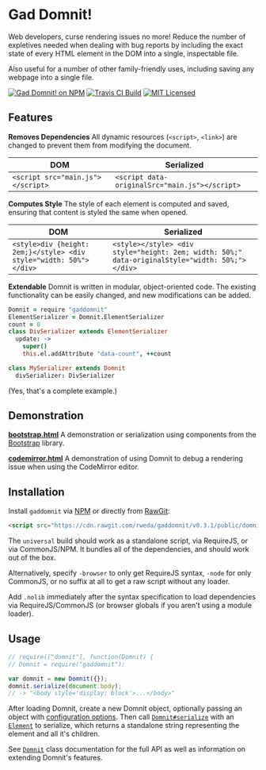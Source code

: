 # Gad Domnit!
Web developers, curse rendering issues no more!  Reduce the number of expletives needed when dealing with bug reports
by including the exact state of every HTML element in the DOM into a single, inspectable file.

Also useful for a number of other family-friendly uses, including saving any webpage into a single file.

[![Gad Domnit! on NPM](https://img.shields.io/npm/v/gaddomnit.svg)](https://www.npmjs.com/package/gaddomnit)
[![Travis CI Build](https://img.shields.io/travis/rweda/gaddomnit.svg)](https://travis-ci.org/rweda/gaddomnit)
[![MIT Licensed](https://img.shields.io/github/license/rweda/gaddomnit.svg)](https://github.com/rweda/gaddomnit/blob/master/LICENSE)

## Features

**Removes Dependencies** All dynamic resources (`<script>`, `<link>`) are changed to prevent them from modifying the
document.

| DOM | Serialized |
| --- | ---------- |
| `<script src="main.js"></script>` | `<script data-originalSrc="main.js"></script>` |

**Computes Style** The style of each element is computed and saved, ensuring that content is styled the same when
opened.

| DOM | Serialized |
| --- | ---------- |
| `<style>div {height: 2em;}</style> <div style="width: 50%"></div>` | `<style></style> <div style="height: 2em; width: 50%;" data-originalStyle="width: 50%;"></div>` |

**Extendable** Domnit is written in modular, object-oriented code.  The existing functionality can be easily changed,
and new modifications can be added.

```coffee
Domnit = require "gaddomnit"
ElementSerializer = Domnit.ElementSerializer
count = 0
class DivSerializer extends ElementSerializer
  update: ->
    super()
    this.el.addAttribute "data-count", ++count

class MySerializer extends Domnit
  divSerializer: DivSerializer
```
(Yes, that's a complete example.)

## Demonstration

**[bootstrap.html][demo:bootstrap]** A demonstration or serialization using components from the [Bootstrap] library.

**[codemirror.html][demo:codemirror]** A demonstration of using Domnit to debug a rendering issue when using the CodeMirror editor.

## Installation

Install `gaddomnit` via [NPM](https://www.npmjs.com/) or directly from [RawGit](http://rawgit.com/):

```html
<script src="https://cdn.rawgit.com/rweda/gaddomnit/v0.3.1/public/domnit-universal.min.js"></script>
```

The `universal` build should work as a standalone script, via RequireJS, or via CommonJS/NPM.
It bundles all of the dependencies, and should work out of the box.

Alternatively, specify `-browser` to only get RequireJS syntax, `-node` for only CommonJS, or no suffix at all to get
a raw script without any loader.

Add `.nolib` immediately after the syntax specification to load dependencies via RequireJS/CommonJS (or browser globals
if you aren't using a module loader).

## Usage

```js
// require(["domnit"], function(Domnit) {
// Domnit = require("gaddomnit");

var domnit = new Domnit({});
domnit.serialize(document.body);
// -> "<body style='display: block'>...</body>"
```

After loading Domnit, create a new Domnit object, optionally passing an object with
[configuration options][Domnit#constructor].
Then call [`Domnit#serialize`][Domnit#serialize] with an [`Element`](https://developer.mozilla.org/en-US/docs/Web/API/Element) to
serialize, which returns a standalone string representing the element and all it's children.

See [`Domnit`][Domnit] class documentation for the full API as well as information on extending Domnit's features.

[Domnit]: https://rweda.github.io/gaddomnit/#https://rweda.github.io/gaddomnit/class/Domnit.html
[Domnit#constructor]: https://rweda.github.io/gaddomnit/#https://rweda.github.io/gaddomnit/class/Domnit.html#constructor-dynamic
[Domnit#serialize]: https://rweda.github.io/gaddomnit/#https://rweda.github.io/gaddomnit/class/Domnit.html#serialize-dynamic
[demo:bootstrap]: https://rweda.github.io/gaddomnit/demo/bootstrap.html
[demo:codemirror]: https://rweda.github.io/gaddomnit/demo/codemirror.html
[Bootstrap]: http://getbootstrap.com/
